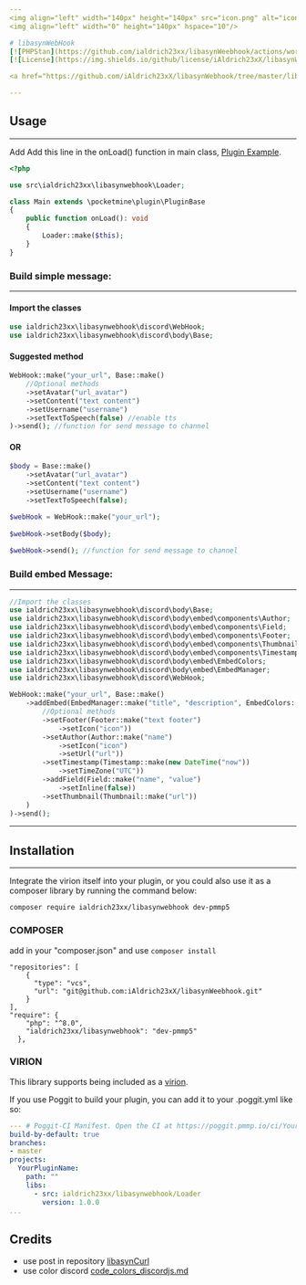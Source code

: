 ```yaml
---
<img align="left" width="140px" height="140px" src="icon.png" alt="icon">
<img align="left" width="0" height="140px" hspace="10"/>

# libasynWebHook
[![PHPStan](https://github.com/ialdrich23xx/libasynWeebhook/actions/workflows/phpstan.yml/badge.svg)](https://github.com/ialdrich23xx/libasynWeebhook/actions/workflows/phpstan.yml)
[![License](https://img.shields.io/github/license/iAldrich23xX/libasynWeebhook)](https://github.com/iAldrich23xX/libasynWebhook/blob/master/LICENSE)

<a href="https://github.com/iAldrich23xX/libasynWebhook/tree/master/libasynDiscordWebhook-PM">PMMP4</a> | <a href="https://github.com/iAldrich23xX/libasynWebhook/tree/pmmp5/libasynDiscordWebhook-PM">PMMP5</a> | <a href="https://github.com/iAldrich23xX/libasynWebhook/tree/master/libasynDiscordWebHook-Nukkit">Nukkit</a> | <a href="https://github.com/iAldrich23xX/libasynWebhook/tree/master/libasynDiscordWebhook-WDPE">WaterdogPE</a>

---
```


## Usage

---

<p>Add Add this line in the onLoad() function in main class, <a href="example-plugin">Plugin Example</a>.</p>

```php
<?php

use src\ialdrich23xx\libasynwebhook\Loader;

class Main extends \pocketmine\plugin\PluginBase
{
    public function onLoad(): void
    {
        Loader::make($this);
    }
}
```

### Build simple message:

---

#### Import the classes

```php
use ialdrich23xx\libasynwebhook\discord\WebHook;
use ialdrich23xx\libasynwebhook\discord\body\Base;

```

#### Suggested method

```php
WebHook::make("your_url", Base::make()
    //Optional methods
    ->setAvatar("url_avatar")
    ->setContent("text content")
    ->setUsername("username")
    ->setTextToSpeech(false) //enable tts
)->send(); //function for send message to channel
```

#### OR

```php
$body = Base::make()
    ->setAvatar("url_avatar")
    ->setContent("text content")
    ->setUsername("username")
    ->setTextToSpeech(false);

$webHook = WebHook::make("your_url");
 
$webHook->setBody($body);
 
$webHook->send(); //function for send message to channel
```

### Build embed Message:

---

```php
//Import the classes
use ialdrich23xx\libasynwebhook\discord\body\Base;
use ialdrich23xx\libasynwebhook\discord\body\embed\components\Author;
use ialdrich23xx\libasynwebhook\discord\body\embed\components\Field;
use ialdrich23xx\libasynwebhook\discord\body\embed\components\Footer;
use ialdrich23xx\libasynwebhook\discord\body\embed\components\Thumbnail;
use ialdrich23xx\libasynwebhook\discord\body\embed\components\Timestamp;
use ialdrich23xx\libasynwebhook\discord\body\embed\EmbedColors;
use ialdrich23xx\libasynwebhook\discord\body\embed\EmbedManager;
use ialdrich23xx\libasynwebhook\discord\WebHook;

WebHook::make("your_url", Base::make()
    ->addEmbed(EmbedManager::make("title", "description", EmbedColors::Green)
        //Optional methods
        ->setFooter(Footer::make("text footer")
            ->setIcon("icon"))
        ->setAuthor(Author::make("name")
            ->setIcon("icon")
            ->setUrl("url"))
        ->setTimestamp(Timestamp::make(new DateTime("now"))
            ->setTimeZone("UTC"))
        ->addField(Field::make("name", "value")
            ->setInline(false))
        ->setThumbnail(Thumbnail::make("url"))
    )
)->send();
```

---
## Installation

---

<p>Integrate the virion itself into your plugin, or you could also use it as a composer library by running the command below:</p>

    composer require ialdrich23xx/libasynwebhook dev-pmmp5

### COMPOSER

add in your "composer.json" and use `composer install`

```
"repositories": [
    {
      "type": "vcs",
      "url": "git@github.com:iAldrich23xX/libasynWeebhook.git"
    }
],
"require": {
    "php": "^8.0",
    "ialdrich23xx/libasynwebhook": "dev-pmmp5"
  },
```

### VIRION

<p>This library supports being included as a <a href="https://github.com/poggit/support/blob/master/virion.md">virion</a>.</p>

<p>If you use Poggit to build your plugin, you can add it to your .poggit.yml like so:</p>

```yml
--- # Poggit-CI Manifest. Open the CI at https://poggit.pmmp.io/ci/YourGithubUserName/YourPluginName
build-by-default: true
branches:
- master
projects:
  YourPluginName:
    path: ""
    libs:
      - src: ialdrich23xx/libasynwebhook/Loader
        version: 1.0.0
...
```

## Credits

* use post in repository <a href="https://github.com/NetherGamesMC/libasynCurl">libasynCurl</a>
* use color discord <a href="https://gist.github.com/thomasbnt/b6f455e2c7d743b796917fa3c205f812">code_colors_discordjs.md</a>

